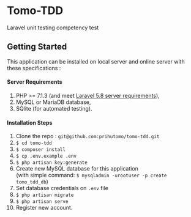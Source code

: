 # Tomo-TDD
Laravel unit testing competency test

## Getting Started
This application can be installed on local server and online server with these specifications :

#### Server Requirements
1. PHP >= 7.1.3 (and meet [Laravel 5.8 server requirements](https://laravel.com/docs/5.8#server-requirements)),
2. MySQL or MariaDB database,
3. SQlite (for automated testing).

#### Installation Steps

1. Clone the repo : `git@github.com:prihutomo/tomo-tdd.git`
2. `$ cd tomo-tdd`
3. `$ composer install`
4. `$ cp .env.example .env`
5. `$ php artisan key:generate`
6. Create new MySQL database for this application  
(with simple command: `$ mysqladmin -urootuser -p create tomo_tdd_db`)
7. Set database credentials on `.env` file
8. `$ php artisan migrate`
9. `$ php artisan serve`
10. Register new account.

